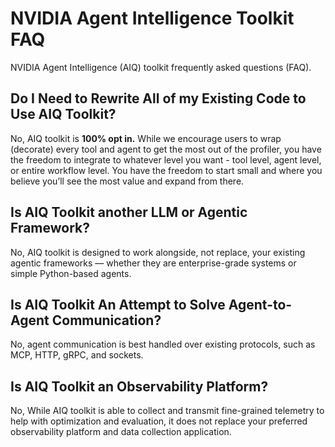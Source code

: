 <!--
SPDX-FileCopyrightText: Copyright (c) 2025, NVIDIA CORPORATION & AFFILIATES. All rights reserved.
SPDX-License-Identifier: Apache-2.0

Licensed under the Apache License, Version 2.0 (the "License");
you may not use this file except in compliance with the License.
You may obtain a copy of the License at

http://www.apache.org/licenses/LICENSE-2.0

Unless required by applicable law or agreed to in writing, software
distributed under the License is distributed on an "AS IS" BASIS,
WITHOUT WARRANTIES OR CONDITIONS OF ANY KIND, either express or implied.
See the License for the specific language governing permissions and
limitations under the License.
-->

# NVIDIA Agent Intelligence Toolkit FAQ
NVIDIA Agent Intelligence (AIQ) toolkit frequently asked questions (FAQ).

## Do I Need to Rewrite All of my Existing Code to Use AIQ Toolkit?
No, AIQ toolkit is **100% opt in.** While we encourage users to wrap (decorate) every tool and agent to get the most out of the profiler, you have the freedom to integrate to whatever level you want - tool level, agent level, or entire workflow level. You have the freedom to start small and where you believe you’ll see the most value and expand from there.

## Is AIQ Toolkit another LLM or Agentic Framework?
No, AIQ toolkit is designed to work alongside, not replace, your existing agentic frameworks — whether they are enterprise-grade systems or simple Python-based agents.

## Is AIQ Toolkit An Attempt to Solve Agent-to-Agent Communication?
No, agent communication is best handled over existing protocols, such as MCP, HTTP, gRPC, and sockets.

## Is AIQ Toolkit an Observability Platform?
No, While AIQ toolkit is able to collect and transmit fine-grained telemetry to help with optimization and evaluation, it does not replace your preferred observability platform and data collection application.
